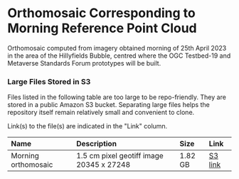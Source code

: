 # Orthomosaic Corresponding to Morning Reference Point Cloud

Orthomosaic computed from imagery obtained morning of 25th April 2023 in the area of the Hillyfields Bubble, centred where the OGC Testbed-19 and Metaverse Standards Forum prototypes will be built. 

### Large Files Stored in S3

Files listed in the following table are too large to be repo-friendly. They are stored in a public Amazon S3 bucket. Separating large files helps the repository itself remain relatively small and convenient to clone.

Link(s) to the file(s) are indicated in the "Link" column.

| Name      |Description |Size | Link |
| :----------- | :--- | :--- | :----------- |
| Morning orthomosaic      | 1.5 cm pixel geotiff image 20345 x 27248     | 1.82 GB|[S3 link](https://hillyfields.s3.amazonaws.com/releases/scenegraph/bubble/environment/static/orthomosaics/Morning_Orthomosaic.tif)



